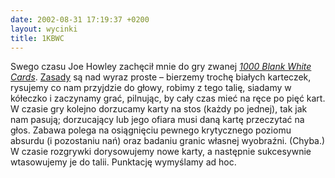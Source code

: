 ```yaml
---
date: 2002-08-31 17:19:37 +0200
layout: wycinki
title: 1KBWC
---
```


Swego czasu Joe Howley zachęcił mnie do gry zwanej <cite>[1000 Blank White Cards](http://www.trouserarousal.nu/cards/ 'it’s a card game. you make the cards.')</cite>. [Zasady](http://www.trouserarousal.nu/cards/history.html 'zasady na trouserarousal.net') są nad wyraz proste – bierzemy trochę białych karteczek, rysujemy co nam przyjdzie do głowy, robimy z tego talię, siadamy w kółeczko i zaczynamy grać, pilnując, by cały czas mieć na ręce po pięć kart. W czasie gry kolejno dorzucamy karty na stos (każdy po jednej), tak jak nam pasują; dorzucający lub jego ofiara musi daną kartę przeczytać na głos. Zabawa polega na osiągnięciu pewnego krytycznego poziomu absurdu (i pozostaniu nań) oraz badaniu granic własnej wyobraźni. (Chyba.) W czasie rozgrywki dorysowujemy nowe karty, a następnie sukcesywnie wtasowujemy je do talii. Punktację wymyślamy ad hoc.
